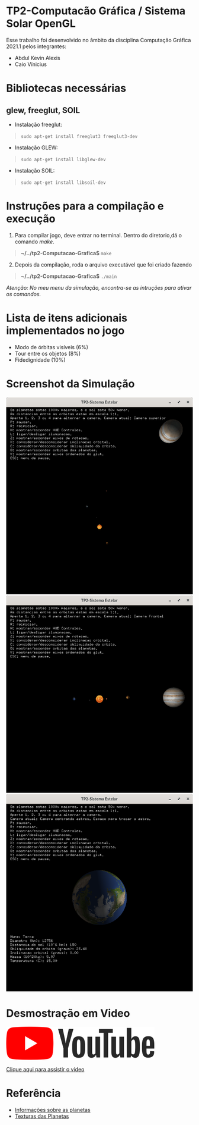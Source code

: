 # TP2-Computacão Gráfica / Sistema Solar OpenGL


Esse trabalho foi desenvolvido no âmbito da disciplina Computação Gráfica 2021.1 pelos integrantes:
- Abdul Kevin Alexis
- Caio Vínicius

Bibliotecas necessárias
=======================================
glew, freeglut, SOIL
-------------------------------------


- Instalação freeglut:
>`sudo apt-get install freeglut3 freeglut3-dev`

- Instalação GLEW:
>`sudo apt-get install libglew-dev`

- Instalação SOIL:
>`sudo apt-get install libsoil-dev`


Instruções para a compilação e execução
=======================================
1. Para compilar  jogo, deve  entrar no terminal. Dentro do diretorio,dá o comando *make*.
>**~/../tp2-Computacao-Grafica$** `make`
2. Depois da compilação, roda o arquivo executável que foi criado fazendo 
>**~/../tp2-Computacao-Grafica$** `./main`

*Atenção: No meu menu da simulação, encontra-se as intruções para ativar os comandos.*



Lista de itens adicionais implementados no jogo
===============================================

- Modo de órbitas visíveis (6%)
- Tour entre os objetos (8%)
- Fidedignidade (10%)



Screenshot da Simulação
==================
![Cena da Simulação](./screenshots/cena1.png "Cena 1")
![Cena da Simulação](./screenshots/cena2.png "Cena 2")
![Cena da Simulação](./screenshots/cena3.png "Cena 3")

Desmostração em Video
=====================

![Video Youtube](./screenshots/youtube_logo.png "Desmostração em video da simulação")
  
[Clique aqui para assistir o vídeo][6]

# Referência
- [Informações sobre as planetas][1]
- [Texturas das Planetas][2]


[1]: <https://nssdc.gsfc.nasa.gov/planetary/factsheet/> (Info) 
[2]: <https://www.solarsystemscope.com/textures/> (Texturas) 

[6]: <https://youtu.be/w9ELCg7dJHo> (Demostração)